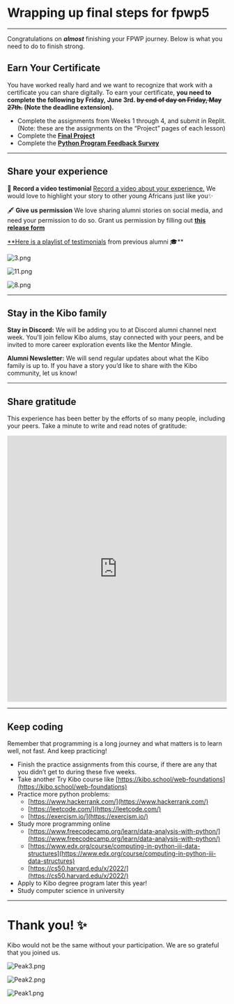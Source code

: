 # Wrapping up final steps for fpwp5

---

Congratulations on ***almost*** finishing your FPWP journey. Below is what you need to do to finish strong.

## Earn Your Certificate

You have worked really hard and we want to recognize that work with a certificate you can share digitally. To earn your certificate, **you need to complete the following by Friday, June 3rd. ~~by end of day on Friday, May 27th.~~ (Note the deadline extension).**

- Complete the assignments from Weeks 1 through 4, and submit in Replit. (Note: these are the assignments on the “Project” pages of each lesson)
- Complete the [**Final Project**](/future-proof-with-python-april-2022/final-project-instructions.md)
- Complete the [**Python Program Feedback Survey**](https://forms.gle/nXUQLNVzPeoU7hJc9)

---

## Share your experience

<aside>


🎥 **Record a video testimonial**
[Record a video about your experience.](https://vocalvideo.com/c/kibo-school-azsvoe5e?utm_medium=email&_hsmi=203945747&_hsenc=p2ANqtz-8Zc39DBpei1KIp0G2nM2aDUmoIQuicqXtaPFTkQA-j4MQB70LTWZ0kA8Cew5uJkt_D3Gv7Pwwupqya4x92021Q2-NY0uH-R4RId2QoWISste4PLMk)  We would love to highlight your story to other young Africans just like you✨

</aside>

<aside>


🖋️ **Give us permission**
We love sharing alumni stories on social media, and need your permission to do so. Grant us permission by filling out **[this release form](https://kibo-school.typeform.com/to/LJ9tE4LK)**

</aside>

[**Here is a playlist of testimonials](https://www.youtube.com/watch?v=QmQu1ynUBTY&list=PLEApm5XV23vWGm4uwl7jGSNST2Wj9S6Rx) from previous alumni 🎓**

![3.png](/future-proof-with-python-april-2022/wrapping-up-final-steps-for-fpwp5/3.png)

![11.png](/future-proof-with-python-april-2022/wrapping-up-final-steps-for-fpwp5/11.png)

![8.png](/future-proof-with-python-april-2022/wrapping-up-final-steps-for-fpwp5/8.png)

---

## Stay in the Kibo family

**Stay in Discord:** We will be adding you to at Discord alumni channel next week. You'll join fellow Kibo alums, stay connected with your peers, and be invited to more career exploration events like the Mentor Mingle.

**Alumni Newsletter:** We will send regular updates about what the Kibo family is up to. If you have a story you’d like to share with the Kibo community, let us know!

---

## Share gratitude

This experience has been better by the efforts of so many people, including your peers. Take a minute to write and read notes of gratitude:

<div style="border:1px solid rgba(0,0,0,0.1);border-radius:2px;box-sizing:border-box;overflow:hidden;position:relative;width:100%;background:#F4F4F4"><iframe src="https://padlet.com/embed/l6qf2kmf3xb3rs3k" frameborder="0" allow="camera;microphone;geolocation" style="width:100%;height:608px;display:block;padding:0;margin:0"></iframe></div>

---

## Keep coding

Remember that programming is a long journey and what matters is to learn well, not fast. And keep practicing!

- Finish the practice assignments from this course, if there are any that you didn’t get to during these five weeks.
- Take another Try Kibo course like [https://kibo.school/web-foundations](https://kibo.school/web-foundations)
- Practice more python problems:
    - [https://www.hackerrank.com/](https://www.hackerrank.com/)
    - [https://leetcode.com/](https://leetcode.com/)
    - [https://exercism.io/](https://exercism.io/)
- Study more programming online
    - [https://www.freecodecamp.org/learn/data-analysis-with-python/](https://www.freecodecamp.org/learn/data-analysis-with-python/)
    - [https://www.edx.org/course/computing-in-python-iii-data-structures](https://www.edx.org/course/computing-in-python-iii-data-structures)
    - [https://cs50.harvard.edu/x/2022/](https://cs50.harvard.edu/x/2022/)
- Apply to Kibo degree program later this year!
- Study computer science in university

---

# **Thank you! ✨**

Kibo would not be the same without your participation. We are so grateful that you joined us.

![Peak3.png](/future-proof-with-python-april-2022/wrapping-up-final-steps-for-fpwp5/peak3.png)

![Peak2.png](/future-proof-with-python-april-2022/wrapping-up-final-steps-for-fpwp5/peak2.png)

![Peak1.png](/future-proof-with-python-april-2022/wrapping-up-final-steps-for-fpwp5/peak1.png)